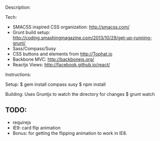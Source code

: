 Description:

Tech:
- SMACSS inspired CSS organization: http://smacss.com/
- Grunt build setup: http://coding.smashingmagazine.com/2013/10/29/get-up-running-grunt/
- Sass/Compass/Susy
- CSS buttons and elements from http://Tophat.io
- Backbone MVC: http://backbonejs.org/
- Reactjs Views: http://facebook.github.io/react/

Instructions:

Setup:
$ gem install compass susy
$ npm install

Building:
Uses Gruntjs to watch the directory for changes
$ grunt watch

TODO:
-------
- requirejs
- IE9: card flip animation
- Bonus: for getting the flipping animation to work in IE8.
